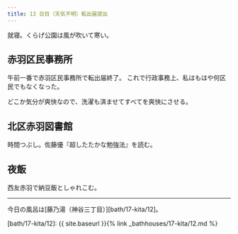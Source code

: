 ```yaml
---
title: 13 日目（天気不明）転出届提出
---
```


就寝。くらげ公園は風が吹いて寒い。

## 赤羽区民事務所

午前一番で赤羽区民事務所で転出届終了。
これで行政事務上、私はもはや何区民でもなくなった。

どこか気分が爽快なので、洗濯も済ませてすべてを爽快にさせる。

## 北区赤羽図書館

時間つぶし。佐藤優『超したたかな勉強法』を読む。

## 夜飯

西友赤羽で納豆飯としゃれこむ。

---

今日の風呂は[藤乃湯（神谷三丁目）][bath/17-kita/12]。

[bath/17-kita/12]: {{ site.baseurl }}{% link _bathhouses/17-kita/12.md %}
